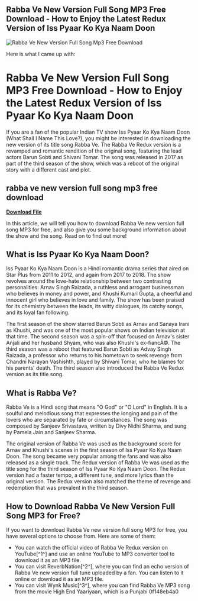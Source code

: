## Rabba Ve New Version Full Song MP3 Free Download - How to Enjoy the Latest Redux Version of Iss Pyaar Ko Kya Naam Doon

 
![Rabba Ve New Version Full Song Mp3 Free Download](https://encrypted-tbn0.gstatic.com/images?q=tbn:ANd9GcRrYB7xClEMdhHT7wr-L3sksFqtow63OyB7rikQg23TfKHiN0o213b84D1d)

 Here is what I came up with:  
# Rabba Ve New Version Full Song MP3 Free Download - How to Enjoy the Latest Redux Version of Iss Pyaar Ko Kya Naam Doon
  
If you are a fan of the popular Indian TV show Iss Pyaar Ko Kya Naam Doon (What Shall I Name This Love?), you might be interested in downloading the new version of its title song Rabba Ve. The Rabba Ve Redux version is a revamped and romantic rendition of the original song, featuring the lead actors Barun Sobti and Shivani Tomar. The song was released in 2017 as part of the third season of the show, which was a reboot of the original story with a different cast and plot.
 
## rabba ve new version full song mp3 free download


[**Download File**](https://www.google.com/url?q=https%3A%2F%2Furluso.com%2F2tKFRj&sa=D&sntz=1&usg=AOvVaw0HwaCo7IleBsUqU5JPVvt_)

  
In this article, we will tell you how to download Rabba Ve new version full song MP3 for free, and also give you some background information about the show and the song. Read on to find out more!
  
## What is Iss Pyaar Ko Kya Naam Doon?
  
Iss Pyaar Ko Kya Naam Doon is a Hindi romantic drama series that aired on Star Plus from 2011 to 2012, and again from 2017 to 2018. The show revolves around the love-hate relationship between two contrasting personalities: Arnav Singh Raizada, a ruthless and arrogant businessman who believes in money and power, and Khushi Kumari Gupta, a cheerful and innocent girl who believes in love and family. The show has been praised for its chemistry between the leads, its witty dialogues, its catchy songs, and its loyal fan following.
  
The first season of the show starred Barun Sobti as Arnav and Sanaya Irani as Khushi, and was one of the most popular shows on Indian television at that time. The second season was a spin-off that focused on Arnav's sister Anjali and her husband Shyam, who was also Khushi's ex-fiancÃ©. The third season was a reboot that featured Barun Sobti as Advay Singh Raizada, a professor who returns to his hometown to seek revenge from Chandni Narayan Vashishth, played by Shivani Tomar, who he blames for his parents' death. The third season also introduced the Rabba Ve Redux version as its title song.
  
## What is Rabba Ve?
  
Rabba Ve is a Hindi song that means "O God" or "O Lord" in English. It is a soulful and melodious song that expresses the longing and pain of the lovers who are separated by fate or circumstances. The song was composed by Sanjeev Srivastava, written by Divy Nidhi Sharma, and sung by Pamela Jain and Sanjeev Sharma.
  
The original version of Rabba Ve was used as the background score for Arnav and Khushi's scenes in the first season of Iss Pyaar Ko Kya Naam Doon. The song became very popular among the fans and was also released as a single track. The Redux version of Rabba Ve was used as the title song for the third season of Iss Pyaar Ko Kya Naam Doon. The Redux version had a faster tempo, a different tune, and more lyrics than the original version. The Redux version also matched the theme of revenge and redemption that was prevalent in the third season.
  
## How to Download Rabba Ve New Version Full Song MP3 for Free?
  
If you want to download Rabba Ve new version full song MP3 for free, you have several options to choose from. Here are some of them:
  
- You can watch the official video of Rabba Ve Redux version on YouTube[^1^] and use an online YouTube to MP3 converter tool to download it as an MP3 file.
- You can visit ReverbNation[^2^], where you can find an echo version of Rabba Ve new version full tune uploaded by a fan. You can listen to it online or download it as an MP3 file.
- You can visit Wynk Music[^3^], where you can find Rabba Ve MP3 song from the movie High End Yaariyaan, which is a Punjabi 0f148eb4a0

